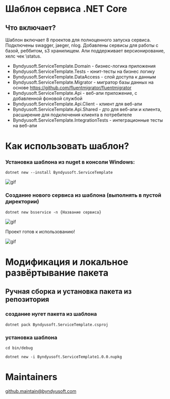 ﻿# Шаблон сервиса .NET Core

## Что включает?
Шаблон включает 8 проектов для полноценного запуска сервиса. Подключены swagger, jaeger, nlog. Добавлены сервисы для работы с базой, реббитом, s3 хранилищем. Апи поддерживает версионирование, хелс чек \status.

- Byndyusoft.ServiceTemplate.Domain - бизнес-логика приложения
- Byndyusoft.ServiceTemplate.Tests - юнит-тесты на бизнес логику
- Byndyusoft.ServiceTemplate.DataAccess - слой доступа к данным
- Byndyusoft.ServiceTemplate.Migrator - мигратор базы данных на основе https://github.com/fluentmigrator/fluentmigrator
- Byndyusoft.ServiceTemplate.Api - веб-апи приложение, с добавленной фоновой службой
- Byndyusoft.ServiceTemplate.Api.Client - клиент для веб-апи
- Byndyusoft.ServiceTemplate.Api.Shared - дто для веб-апи и клиента, расширение для подключения клиента в потребителе
- Byndyusoft.ServiceTemplate.IntegrationTests - интеграционные тесты на веб-апи



# Как использовать шаблон?
### Установка шаблона из nuget в консоли Windows:
`dotnet new --install Byndyusoft.ServiceTemplate`

![gif](https://i.imgur.com/yKPSngl.gif)

### Создание нового сервиса из шаблона (выполнять в пустой директории)
`dotnet new bsservice -n {Название сервиса}`

![gif](https://i.imgur.com/q0ivkq1.gif)

Проект готов к использованию!

![gif](https://i.imgur.com/vCcvlj1.png)

# Модификация и локальное развёртывание пакета
## Ручная сборка и установка пакета из репозитория
### создание нугет пакета из шаблона 
`dotnet pack Byndyusoft.ServiceTemplate.csproj`

### установка шаблона 
`cd bin/debug`

`dotnet new -i Byndyusoft.ServiceTemplate1.0.0.nupkg`

# Maintainers
github.maintain@byndyusoft.com
